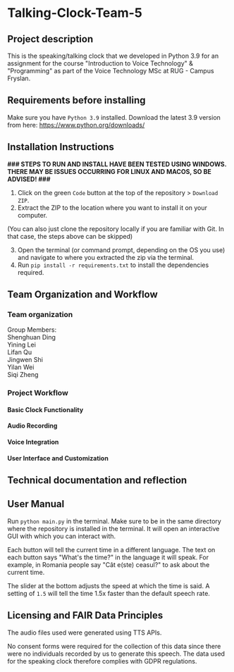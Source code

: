 # Talking-Clock-Team-5

## Project description
This is the speaking/talking clock that we developed in Python 3.9 for an
assignment for the course "Introduction to Voice Technology" & "Programming" as part of the Voice Technology
MSc at RUG - Campus Fryslan.

## Requirements before installing
Make sure you have `Python 3.9` installed. Download the latest 3.9 version from here: https://www.python.org/downloads/

## Installation Instructions

<b>\### STEPS TO RUN AND INSTALL HAVE BEEN TESTED USING WINDOWS. THERE MAY BE ISSUES OCCURRING FOR LINUX AND MACOS, SO BE ADVISED! ###</b>

1. Click on the green `Code` button at the top of the repository > `Download ZIP`.
2. Extract the ZIP to the location where you want to install it on your computer.

(You can also just clone the repository locally if you are familiar with Git. In that case,
the steps above can be skipped)

3. Open the terminal (or command prompt, depending on the OS you use) and navigate
to where you extracted the zip via the terminal.
4. Run `pip install -r requirements.txt` to install the dependencies required.

## Team Organization and Workflow
### Team organization
Group Members:  
Shenghuan Ding  
Yining Lei  
Lifan Qu  
Jingwen Shi  
Yilan Wei  
Siqi Zheng  

### Project Workflow

#### Basic Clock Functionality

#### Audio Recording

#### Voice Integration

#### User Interface and Customization

## Technical documentation and reflection

## User Manual
Run `python main.py` in the terminal. Make sure to be in the same directory where
the repository is installed in the terminal. It will open an interactive GUI with which
you can interact with.

Each button will tell the current time in a different language. The text on each 
button says "What's the time?" in the language it will speak. For example, in Romania
people say "Cât e(ste) ceasul?" to ask about the current time.

The slider at the bottom adjusts the speed at which the time is said. A setting of
`1.5` will tell the time 1.5x faster than the default speech rate.

##  Licensing and FAIR Data Principles
The audio files used were generated using TTS APIs.

No consent forms were required for the collection of this data since there were no individuals recorded by us to generate this speech. The data used for the speaking clock therefore complies with GDPR regulations.
